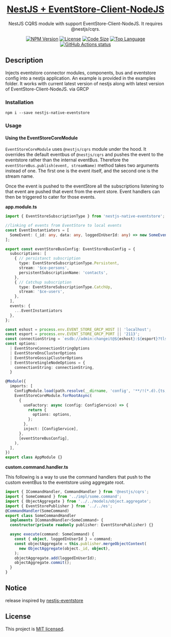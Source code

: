 <h1 align="center">
  <a href="https://github.com/EventStore/EventStore-Client-NodeJS" target="blank">NestJS + EventStore-Client-NodeJS</a>
</h1>
  
<p align="center">
  NestJS CQRS module with support EventStore-Client-NodeJS. It requires @nestjs/cqrs.
</p>

<p align="center">
<a href="https://www.npmjs.com/package/nestjs-native-eventstore" target="_blank"><img src="https://img.shields.io/npm/v/nestjs-native-eventstore?style=flat-square" alt="NPM Version"/></a>
<a href="https://img.shields.io/npm/l/nestjs-native-eventstore?style=flat-square" target="_blank"><img src="https://img.shields.io/npm/l/nestjs-native-eventstore?style=flat-square" alt="License"/></a>
<a href="https://img.shields.io/github/languages/code-size/xagrh/nestjs-native-eventstore?style=flat-square" target="_blank"><img src="https://img.shields.io/github/languages/code-size/xagrh/nestjs-native-eventstore?style=flat-square" alt="Code Size"/></a>
<a href="https://img.shields.io/github/languages/top/xagrh/nestjs-native-eventstore?style=flat-square" target="_blank"><img src="https://img.shields.io/github/languages/top/xagrh/nestjs-native-eventstore?style=flat-square" alt="Top Language"/></a>
<a href="https://github.com/xagrh/nestjs-native-eventstore"><img alt="GitHub Actions status" src="https://github.com/actions/setup-node/workflows/Main%20workflow/badge.svg"></a>
</p>




## Description
Injects eventstore connector modules, components, bus and eventstore config into a nestjs application. An example is provided in the examples folder.
It works with current latest version of nestjs along with latest version of EventStore-Client-NodeJS. via GRCP

### Installation
`npm i --save nestjs-native-eventstore`

### Usage

#### Using the EventStoreCoreModule

`EventStoreCoreModule` uses `@nestjs/cqrs` module under the hood. It overrides the default eventbus of `@nestjs/cqrs` and pushes the event to the eventstore rather than the internal eventBus.
Therefore the `eventStoreBus.publish(event, streamName)` method takes two arguments instead of one. The first one is the event itself, and the second one is the stream name. 

Once the event is pushed to the eventStore all the subscriptions listening to that event are pushed that event from the event store. Event handlers can then be triggered to cater for those events.

**app.module.ts**

```typescript
import { EventStoreSubscriptionType } from 'nestjs-native-eventstore';

//linking of events from EventStore to local events
const EventInstantiators = [
  SomeEvent: (_id: any, data: any, loggedInUserId: any) => new SomeEvent(_id, data, loggedInUserId);
];

export const eventStoreBusConfig: EventStoreBusConfig = {
  subscriptions: [
    { // persistanct subscription
      type: EventStoreSubscriptionType.Persistent,
      stream: '$ce-persons',
      persistentSubscriptionName: 'contacts',
    },
    { // Catchup subscription
      type: EventStoreSubscriptionType.CatchUp,
      stream: '$ce-users',
    },
  ],
  events: {
    ...EventInstantiators
  },
};

const eshost = process.env.EVENT_STORE_GRCP_HOST || 'localhost';
const esport = process.env.EVENT_STORE_GRCP_PORT || '2113';
const connectionString = `esdb://admin:changeit@${eshost}:${esport}?tls=false`;
const options:
  | EventStoreConnectionStringOptions
  | EventStoreDnsClusterOptions
  | EventStoreGossipClusterOptions
  | EventStoreSingleNodeOptions = {
    connectionString: connectionString,
  }

@Module({
  imports: [
    ConfigModule.load(path.resolve(__dirname, 'config', '**/!(*.d).{ts,js}')),
    EventStoreCoreModule.forRootAsync(
      {
        useFactory: async (config: ConfigService) => {
          return {
            options: options,
          };
        },
        inject: [ConfigService],
      },
      [eventStoreBusConfig],
    ),
  ],
})
export class AppModule {}

```

**custom.command.handler.ts**

This following is a way to use the command handlers that push to the custom eventBus to the eventstore using aggregate root.

```typescript
import { ICommandHandler, CommandHandler } from '@nestjs/cqrs';
import { SomeCommand } from '../impl/some.command';
import { ObjectAggregate } from '../../models/object.aggregate';
import { EventStorePublisher } from '../../es';
@CommandHandler(SomeCommand)
export class SomeCommandHandler
  implements ICommandHandler<SomeCommand> {
  constructor(private readonly publisher: EventStorePublisher) {}

  async execute(command: SomeCommand) {
    const { object, loggedInUserId } = command;
    const objectAggregate = this.publisher.mergeObjectContext(
      new ObjectAggregate(object._id, object),
    );
    objectAggregate.add(loggedInUserId);
    objectAggregate.commit();
  }
}

```

## Notice
release inspired by [nestjs-eventstore](https://github.com/daypaio/nestjs-eventstore)

## License

  This project is [MIT licensed](LICENSE).